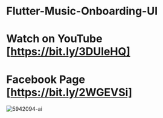 # Flutter-Music-Onboarding-UI

# Watch on YouTube [https://bit.ly/3DUleHQ]

# Facebook Page [https://bit.ly/2WGEVSi]

![5942094-ai](https://user-images.githubusercontent.com/72684684/132405856-331018ed-b3ec-4244-9200-fee85d35d0ce.png)
